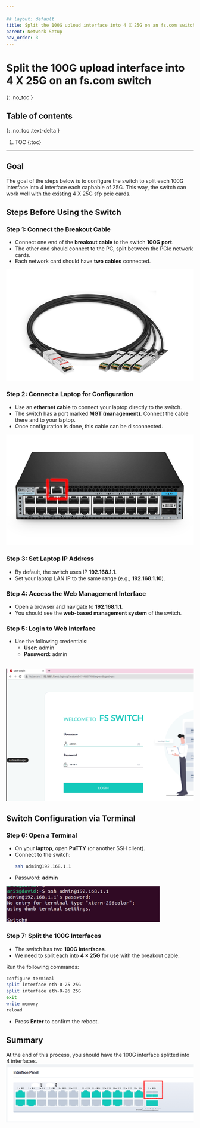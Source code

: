 ```yaml
---

## layout: default 
title: Split the 100G upload interface into 4 X 25G on an fs.com switch
parent: Network Setup 
nav_order: 3
---
```

# Split the 100G upload interface into 4 X 25G on an fs.com switch
{: .no_toc }

## Table of contents
{: .no_toc .text-delta }

1. TOC
{:toc}
---

## Goal

The goal of the steps below is to configure the switch to split each 100G interface into 4 interface each capbable of 25G. 
This way, the switch can work well with the existing 4 X 25G sfp pcie cards.

## Steps Before Using the Switch

### Step 1: Connect the Breakout Cable

- Connect one end of the **breakout cable** to the switch **100G port**.
- The other end should connect to the PC, split between the PCIe network cards.
- Each network card should have **two cables** connected.

![breakout_cable.png](/assets/images/network%20setup/split_the_100g_interface/breakout_cable.png)

### Step 2: Connect a Laptop for Configuration

- Use an **ethernet cable** to connect your laptop directly to the switch.
- The switch has a port marked **MGT (management)**. Connect the cable there and to your laptop.
- Once configuration is done, this cable can be disconnected.

![managment_port.png](/assets/images/network%20setup/split_the_100g_interface/managment_port.png)

### Step 3: Set Laptop IP Address

- By default, the switch uses IP **192.168.1.1**.
- Set your laptop LAN IP to the same range (e.g., **192.168.1.10**).

### Step 4: Access the Web Management Interface

- Open a browser and navigate to **192.168.1.1**.
- You should see the **web-based management system** of the switch.

### Step 5: Login to Web Interface

- Use the following credentials:
  - **User:** admin
  - **Password:** admin

![web_portal.png](/assets/images/network%20setup/split_the_100g_interface/web_portal.png)
---

## Switch Configuration via Terminal

### Step 6: Open a Terminal

- On your **laptop**, open **PuTTY** (or another SSH client).
- Connect to the switch:
  ```bash
  ssh admin@192.168.1.1
  ```
- Password: **admin**

![ssh.png](/assets/images/network%20setup/split_the_100g_interface/ssh.png)

### Step 7: Split the 100G Interfaces

- The switch has two **100G interfaces**.
- We need to split each into **4 × 25G** for use with the breakout cable.

Run the following commands:

```bash
configure terminal
split interface eth-0-25 25G
split interface eth-0-26 25G
exit
write memory
reload
```

- Press **Enter** to confirm the reboot.

## Summary

At the end of this process, you should have the 100G interface splitted into 4 interfaces. 
![interface_is_splited.png](/assets/images/network%20setup/split_the_100g_interface/interface_is_splited.png)



